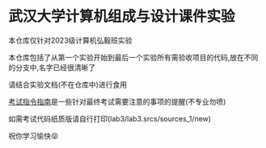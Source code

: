 # 武汉大学计算机组成与设计课件实验

本仓库仅针对2023级计算机弘毅班实验

本仓库包括了从第一个实验开始到最后一个实验所有需验收项目的代码,放在不同的分支中,名字已经很清晰了

请结合实验文档(不在仓库中)进行食用

[考试指令指南](https://github.com/Yinwei-Yu/Com_labs/blob/master/%E8%80%83%E8%AF%95%E6%8C%87%E4%BB%A4%E6%B3%A8%E6%84%8F.md)是一些针对最终考试需要注意的事项的提醒(不专业勿喷)

如需考试代码纸质版请自行打印(lab3/lab3.srcs/sources_1/new)

祝你学习愉快😝
